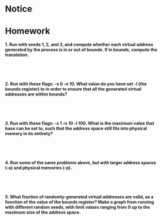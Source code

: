 
# Notice

# Homework

**1. Run with seeds 1, 2, and 3, and compute whether each virtual address generated by the process is in or out of bounds. If in bounds, compute the translation.**

<br><br><br>

**2. Run with these flags: -s 0 -n 10. What value do you have set -l (the bounds register) to in order to ensure that all the generated virtual addresses are within bounds?**

<br><br><br>

**3. Run with these flags: -s 1 -n 10 -l 100. What is the maximum value that base can be set to, such that the address space still fits into physical memory in its entirety?**

<br><br><br>

**4. Run some of the same problems above, but with larger address spaces (-a) and physical memories (-p).**

<br><br><br>

**5. What fraction of randomly-generated virtual addresses are valid, as a function of the value of the bounds register? Make a graph from running with different random seeds, with limit values ranging from 0 up to the maximum size of the address space.**
